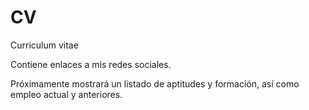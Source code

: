 # CV

Curriculum vitae

Contiene enlaces a mis redes sociales.

Próximamente mostrará un listado de aptitudes y formación, así como empleo actual y anteriores.


